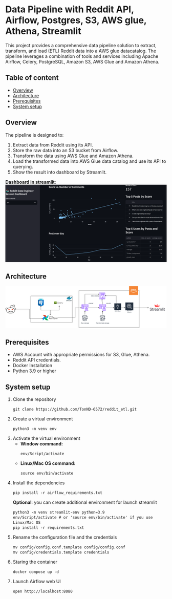 # Data Pipeline with Reddit API, Airflow, Postgres, S3, AWS glue, Athena, Streamlit
This project provides a comprehensive data pipeline solution to extract, transform, and load (ETL) Reddit data into a AWS glue datacatalog. The pipeline leverages a combination of tools and services including Apache Airflow, Celery, PostgreSQL, Amazon S3, AWS Glue and Amazon Athena.

## Table of content
- [Overview](#overview)
- [Architecture](#architecture)
- [Prerequisites](#prerequisites)
- [System setup](#system-setup)

## Overview
The pipeline is designed to:

1. Extract data from Reddit using its API.
2. Store the raw data into an S3 bucket from Airflow.
3. Transform the data using AWS Glue and Amazon Athena.
4. Load the transformed data into AWS Glue data catalog and use its API to querying.
5. Show the result into dashboard by Streamlit.

**Dashboard in streamlit**:
![alt text](assets/dashboard.png)
## Architecture
![alt text](assets/architecture.png)
## Prerequisites
- AWS Account with appropriate permissions for S3, Glue, Athena.
- Reddit API credentials.
- Docker Installation
- Python 3.9 or higher
## System setup
1. Clone the repository
    ```
    git clone https://github.com/TonND-6572/reddit_etl.git
    ```
2. Create a virtual environment
    ```
    python3 -m venv env
    ```
3. Activate the virtual environment
    - **Window command:**
        ```
        env/Script/activate
        ```
    - **Linux/Mac OS command:**
        ```
        source env/bin/activate
        ```
4. Install the dependencies
    ```
    pip install -r airflow_requirements.txt
    ```
    **Optional**: you can create additional environment for launch streamlit
    ```
    python3 -m venv streamlit-env python=3.9
    env/Script/activate # or 'source env/bin/activate' if you use Linux/Mac OS
    pip install -r requirements.txt
    ```
5. Rename the configuration file and the credentials
    ```
    mv config/config.conf.template config/config.conf
    mv config/credentials.template credentials
    ```
6. Staring the container
    ```
    docker compose up -d
    ```
7. Launch Airflow web UI
    ```
    open http://localhost:8080
    ```